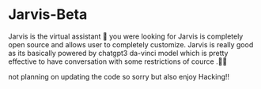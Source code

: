 # Jarvis-Beta
 Jarvis is the virtual assistant 🤖 you were looking for Jarvis is completely open source and allows user to completely customize. Jarvis is really good as its basically powered by chatgpt3 da-vinci model which is pretty effective to have conversation with some restrictions of cource .🚀🚀


not planning on updating the code so sorry but also enjoy Hacking!!

